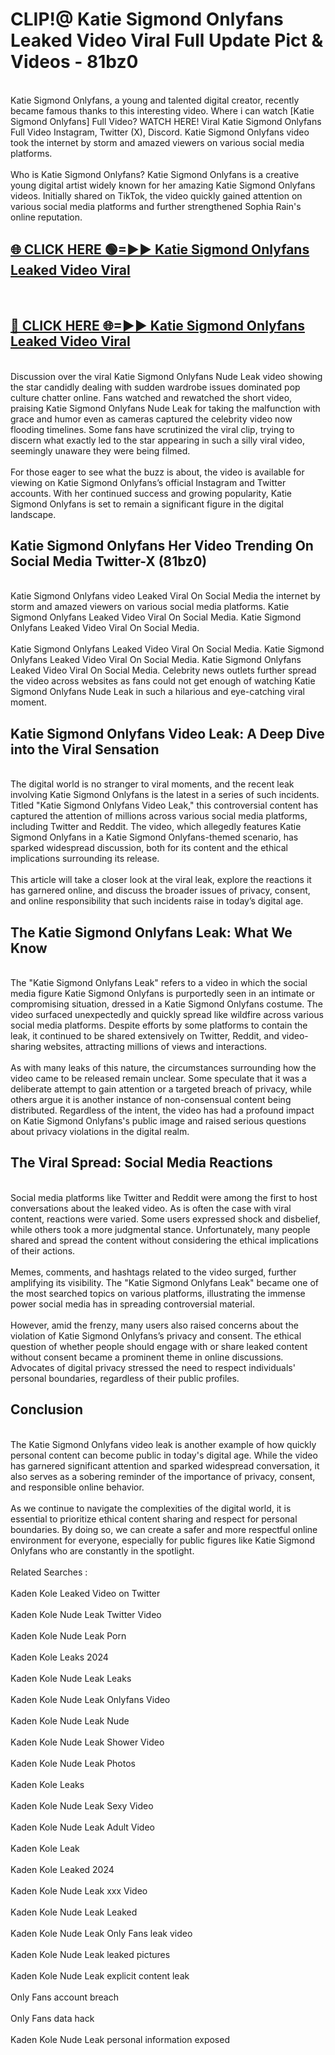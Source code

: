 # CLIP!@ Katie Sigmond Onlyfans Leaked Video Viral Full Update Pict & Videos - 81bz0
<br>
Katie Sigmond Onlyfans, a young and talented digital creator, recently became famous thanks to this interesting video. Where i can watch [Katie Sigmond Onlyfans] Full Video? WATCH HERE! Viral Katie Sigmond Onlyfans Full Video Instagram, Twitter (X), Discord. Katie Sigmond Onlyfans video took the internet by storm and amazed viewers on various social media platforms.
<br><br>
Who is Katie Sigmond Onlyfans? Katie Sigmond Onlyfans is a creative young digital artist widely known for her amazing Katie Sigmond Onlyfans videos. Initially shared on TikTok, the video quickly gained attention on various social media platforms and further strengthened Sophia Rain's online reputation.
<br>
<h2><a href="https://bestclip.site?title=Katie_Sigmond_Onlyfans">🌐 CLICK HERE 🟢=►► Katie Sigmond Onlyfans Leaked Video Viral</a></h2>
<br>
<h2><a href="https://bestclip.site?title=Katie_Sigmond_Onlyfans">🔴 CLICK HERE 🌐=►► Katie Sigmond Onlyfans Leaked Video Viral</a></h2>
<br>
Discussion over the viral Katie Sigmond Onlyfans Nude Leak video showing the star candidly dealing with sudden wardrobe issues dominated pop culture chatter online. Fans watched and rewatched the short video, praising Katie Sigmond Onlyfans Nude Leak for taking the malfunction with grace and humor even as cameras captured the celebrity video now flooding timelines. Some fans have scrutinized the viral clip, trying to discern what exactly led to the star appearing in such a silly viral video, seemingly unaware they were being filmed.
<br><br>
For those eager to see what the buzz is about, the video is available for viewing on Katie Sigmond Onlyfans’s official Instagram and Twitter accounts. With her continued success and growing popularity, Katie Sigmond Onlyfans is set to remain a significant figure in the digital landscape.
<br>
<h2>Katie Sigmond Onlyfans Her Video Trending On Social Media Twitter-X (81bz0)</h2>
<br>
Katie Sigmond Onlyfans video Leaked Viral On Social Media the internet by storm and amazed viewers on various social media platforms. Katie Sigmond Onlyfans Leaked Video Viral On Social Media. Katie Sigmond Onlyfans Leaked Video Viral On Social Media.
<br><br>
Katie Sigmond Onlyfans Leaked Video Viral On Social Media. Katie Sigmond Onlyfans Leaked Video Viral On Social Media. Katie Sigmond Onlyfans Leaked Video Viral On Social Media. Celebrity news outlets further spread the video across websites as fans could not get enough of watching Katie Sigmond Onlyfans Nude Leak in such a hilarious and eye-catching viral moment.
<br>
<h2>Katie Sigmond Onlyfans Video Leak: A Deep Dive into the Viral Sensation</h2>
<br>
The digital world is no stranger to viral moments, and the recent leak involving Katie Sigmond Onlyfans is the latest in a series of such incidents. Titled "Katie Sigmond Onlyfans Video Leak," this controversial content has captured the attention of millions across various social media platforms, including Twitter and Reddit. The video, which allegedly features Katie Sigmond Onlyfans in a Katie Sigmond Onlyfans-themed scenario, has sparked widespread discussion, both for its content and the ethical implications surrounding its release.
<br><br>
This article will take a closer look at the viral leak, explore the reactions it has garnered online, and discuss the broader issues of privacy, consent, and online responsibility that such incidents raise in today’s digital age.
<br>
<h2>The Katie Sigmond Onlyfans Leak: What We Know</h2>
<br>
The "Katie Sigmond Onlyfans Leak" refers to a video in which the social media figure Katie Sigmond Onlyfans is purportedly seen in an intimate or compromising situation, dressed in a Katie Sigmond Onlyfans costume. The video surfaced unexpectedly and quickly spread like wildfire across various social media platforms. Despite efforts by some platforms to contain the leak, it continued to be shared extensively on Twitter, Reddit, and video-sharing websites, attracting millions of views and interactions.
<br><br>
As with many leaks of this nature, the circumstances surrounding how the video came to be released remain unclear. Some speculate that it was a deliberate attempt to gain attention or a targeted breach of privacy, while others argue it is another instance of non-consensual content being distributed. Regardless of the intent, the video has had a profound impact on Katie Sigmond Onlyfans's public image and raised serious questions about privacy violations in the digital realm.
<br>
<h2>The Viral Spread: Social Media Reactions</h2>
<br>
Social media platforms like Twitter and Reddit were among the first to host conversations about the leaked video. As is often the case with viral content, reactions were varied. Some users expressed shock and disbelief, while others took a more judgmental stance. Unfortunately, many people shared and spread the content without considering the ethical implications of their actions.
<br><br>
Memes, comments, and hashtags related to the video surged, further amplifying its visibility. The "Katie Sigmond Onlyfans Leak" became one of the most searched topics on various platforms, illustrating the immense power social media has in spreading controversial material.
<br><br>
However, amid the frenzy, many users also raised concerns about the violation of Katie Sigmond Onlyfans’s privacy and consent. The ethical question of whether people should engage with or share leaked content without consent became a prominent theme in online discussions. Advocates of digital privacy stressed the need to respect individuals' personal boundaries, regardless of their public profiles.
<br>
<h2>Conclusion</h2>
<br>
The Katie Sigmond Onlyfans video leak is another example of how quickly personal content can become public in today's digital age. While the video has garnered significant attention and sparked widespread conversation, it also serves as a sobering reminder of the importance of privacy, consent, and responsible online behavior.
<br><br>
As we continue to navigate the complexities of the digital world, it is essential to prioritize ethical content sharing and respect for personal boundaries. By doing so, we can create a safer and more respectful online environment for everyone, especially for public figures like Katie Sigmond Onlyfans who are constantly in the spotlight.
<br><br>
Related Searches :
<br><br>
Kaden Kole Leaked Video on Twitter
<br><br>
Kaden Kole Nude Leak Twitter Video
<br><br>
Kaden Kole Nude Leak Porn
<br><br>
Kaden Kole Leaks 2024
<br><br>
Kaden Kole Nude Leak Leaks
<br><br>
Kaden Kole Nude Leak Onlyfans Video
<br><br>
Kaden Kole Nude Leak Nude
<br><br>
Kaden Kole Nude Leak Shower Video
<br><br>
Kaden Kole Nude Leak Photos
<br><br>
Kaden Kole Leaks
<br><br>
Kaden Kole Nude Leak Sexy Video
<br><br>
Kaden Kole Nude Leak Adult Video
<br><br>
Kaden Kole Leak
<br><br>
Kaden Kole Leaked 2024
<br><br>
Kaden Kole Nude Leak xxx Video
<br><br>
Kaden Kole Nude Leak Leaked
<br><br>
Kaden Kole Nude Leak Only Fans leak video
<br><br>
Kaden Kole Nude Leak leaked pictures
<br><br>
Kaden Kole Nude Leak explicit content leak
<br><br>
Only Fans account breach
<br><br>
Only Fans data hack
<br><br>
Kaden Kole Nude Leak personal information exposed
